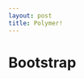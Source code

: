 ```yaml
---
layout: post
title: Polymer!
---
```



<h1>Bootstrap</h1>
<!-- Import element -->
<link rel="import" href="google-map.html">

<!-- Use element -->
<google-map lat="37.790" long="-122.390"></google-map>


